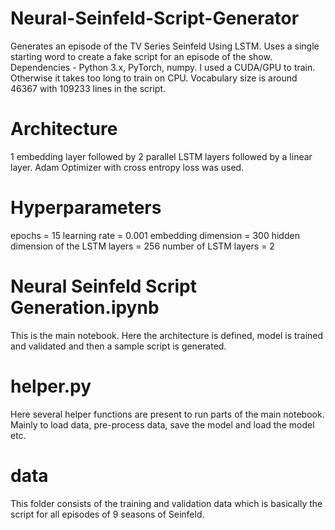 # Neural-Seinfeld-Script-Generator
Generates an episode of the TV Series Seinfeld Using LSTM. Uses a single starting word to create a fake script for an episode of the show.
Dependencies - Python 3.x, PyTorch, numpy.
I used a CUDA/GPU to train. Otherwise it takes too long to train on CPU.
Vocabulary size is around 46367 with 109233 lines in the script.

# Architecture
1 embedding layer followed by 2 parallel LSTM layers followed by a linear layer. Adam Optimizer with cross entropy loss was used.

# Hyperparameters
epochs = 15
learning rate = 0.001
embedding dimension = 300
hidden dimension of the LSTM layers = 256
number of LSTM layers = 2

# Neural Seinfeld Script Generation.ipynb
This is the main notebook. Here the architecture is defined, model is trained and validated and then a sample script is generated.

# helper.py
Here several helper functions are present to run parts of the main notebook. Mainly to load data, pre-process data, save the model and load the model etc.

# data
This folder consists of the training and validation data which is basically the script for all episodes of 9 seasons of Seinfeld.
